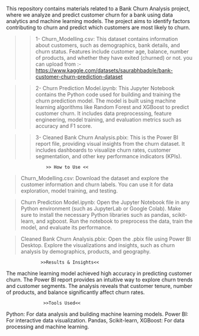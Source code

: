 This repository contains materials related to a Bank Churn Analysis project, where we analyze and predict customer churn for a bank using data analytics and machine learning models. The project aims to identify factors contributing to churn and predict which customers are most likely to churn.
>> 1- Churn_Modelling.csv:
This dataset contains information about customers, such as demographics, bank details, and churn status.
Features include customer age, balance, number of products, and whether they have exited (churned) or not.
you can upload from :-   https://www.kaggle.com/datasets/saurabhbadole/bank-customer-churn-prediction-dataset

>> 2- Churn Prediction Model.ipynb:
This Jupyter Notebook contains the Python code used for building and training the churn prediction model.
The model is built using machine learning algorithms like Random Forest and XGBoost to predict customer churn.
It includes data preprocessing, feature engineering, model training, and evaluation metrics such as accuracy and F1 score.

>> 3- Cleaned Bank Churn Analysis.pbix:
This is the Power BI report file, providing visual insights from the churn dataset.
It includes dashboards to visualize churn rates, customer segmentation, and other key performance indicators (KPIs).

             
                   >> How to Use <<
                   
> Churn_Modelling.csv:
Download the dataset and explore the customer information and churn labels.
You can use it for data exploration, model training, and testing.

> Churn Prediction Model.ipynb:
Open the Jupyter Notebook file in any Python environment (such as JupyterLab or Google Colab).
Make sure to install the necessary Python libraries such as pandas, scikit-learn, and xgboost.
Run the notebook to preprocess the data, train the model, and evaluate its performance.

> Cleaned Bank Churn Analysis.pbix:
Open the .pbix file using Power BI Desktop.
Explore the visualizations and insights, such as churn analysis by demographics, products, and geography.

                 >>Results & Insights<<
The machine learning model achieved high accuracy in predicting customer churn.
The Power BI report provides an intuitive way to explore churn trends and customer segments.
The analysis reveals that customer tenure, number of products, and balance significantly affect churn rates.

                  >>Tools Used<<
Python: For data analysis and building machine learning models.
Power BI: For interactive data visualization.
Pandas, Scikit-learn, XGBoost: For data processing and machine learning.
